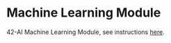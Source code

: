# Machine Learning Module

42-AI Machine Learning Module, see instructions [here](https://github.com/42-AI/bootcamp_machine-learning).
